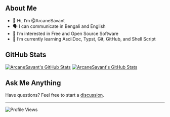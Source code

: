 <!-- cspell:words ArcaneSavant markdownlint typst -->

<!-- markdownlint-disable MD041 -->

## About Me

- 👋 Hi, I’m @ArcaneSavant
- 🗣️ I can communicate in Bengali and English
- 👀 I’m interested in Free and Open Source Software
- 🌱 I’m currently learning AsciiDoc, Typst, Git, GitHub, and Shell Script

## GitHub Stats

[![ArcaneSavant's GitHub Stats](https://github-readme-stats.vercel.app/api?username=ArcaneSavant&theme=catppuccin_latte&show_icons=true&include_all_commits=true)](https://github.com/ArcaneSavant#gh-light-mode-only)
[![ArcaneSavant's GitHub Stats](https://github-readme-stats.vercel.app/api?username=ArcaneSavant&theme=catppuccin_mocha&show_icons=true&include_all_commits=true)](https://github.com/ArcaneSavant#gh-dark-mode-only)

## Ask Me Anything

Have questions?
Feel free to start a [discussion](https://github.com/ArcaneSavant/ArcaneSavant/discussions/new?category=ask-me-anything).

---

![Profile Views](https://komarev.com/ghpvc/?username=ArcaneSavant&style=for-the-badge)
